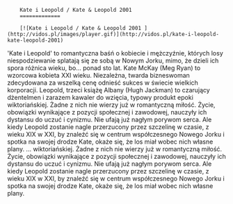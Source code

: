 
        Kate i Leopold / Kate & Leopold 2001 
        =============
        
        [![Kate i Leopold / Kate & Leopold 2001 ](http://vidos.pl/images/player.gif)](http://vidos.pl/kate-i-leopold-kate-leopold-2001)
        
        
 'Kate i Leopold' to romantyczna baśń o kobiecie i mężczyźnie, których losy niespodziewanie splatają się ze sobą w Nowym Jorku, mimo, że dzieli ich spora różnica wieku, bo... ponad sto lat. Kate McKay (Meg Ryan) to wzorcowa kobieta XXI wieku. Niezależna, twarda bizneswoman zdecydowana za wszelką cenę odnieść sukces w świecie wielkich korporacji. Leopold, trzeci książę Albany (Hugh Jackman) to czarujący dżentelmen i zarazem kawaler do wzięcia, typowy produkt epoki wiktoriańskiej. Żadne z nich nie wierzy już w romantyczną miłość. Życie, obowiązki wynikające z pozycji społecznej i zawodowej, nauczyły ich dystansu do uczuć i cynizmu. Nie ufają już nagłym porywom serca. Ale kiedy Leopold zostanie nagle przerzucony przez szczelinę w czasie, z wieku XIX w XXI, by znaleźć się w centrum współczesnego Nowego Jorku i spotka na swojej drodze Kate, okaże się, że los miał wobec nich własne plany.   ... wiktoriańskiej. Żadne z nich nie wierzy już w romantyczną miłość. Życie, obowiązki wynikające z pozycji społecznej i zawodowej, nauczyły ich dystansu do uczuć i cynizmu. Nie ufają już nagłym porywom serca. Ale kiedy Leopold zostanie nagle przerzucony przez szczelinę w czasie, z wieku XIX w XXI, by znaleźć się w centrum współczesnego Nowego Jorku i spotka na swojej drodze Kate, okaże się, że los miał wobec nich własne plany.
    
